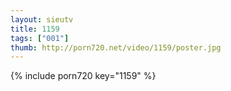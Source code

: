 ```yaml
--- 
layout: sieutv
title: 1159
tags: ["001"]
thumb: http://porn720.net/video/1159/poster.jpg
---
```

{% include porn720 key="1159" %} 
